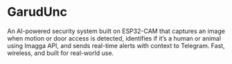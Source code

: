 # GarudUnc
An AI-powered security system built on ESP32-CAM that captures an image when motion or door access is detected, identifies if it’s a human or animal using Imagga API, and sends real-time alerts with context to Telegram. Fast, wireless, and built for real-world use.
